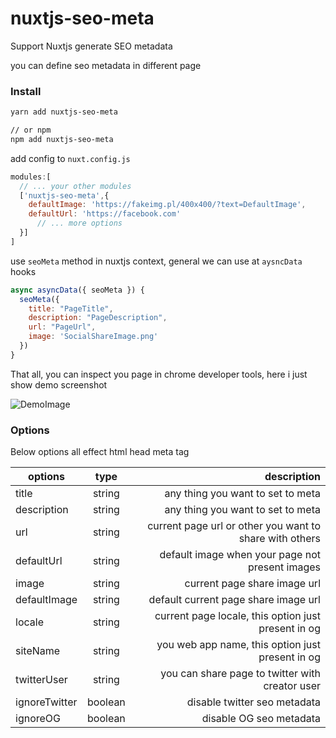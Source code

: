 # nuxtjs-seo-meta
Support Nuxtjs generate SEO metadata

you can define seo metadata in different page

### Install
```bash
yarn add nuxtjs-seo-meta

// or npm 
npm add nuxtjs-seo-meta
```

add config to `nuxt.config.js`

```javascript
modules:[
  // ... your other modules
  ['nuxtjs-seo-meta',{
    defaultImage: 'https://fakeimg.pl/400x400/?text=DefaultImage',
    defaultUrl: 'https://facebook.com'
      // ... more options
  }]
]
```

use `seoMeta` method in nuxtjs context, general we can use at `aysncData` hooks

```javascript
async asyncData({ seoMeta }) {
  seoMeta({
    title: "PageTitle",
    description: "PageDescription",
    url: "PageUrl",
    image: 'SocialShareImage.png'
  })
}
```

That all, you can inspect you page in chrome developer tools, here i just show demo screenshot

![DemoImage](http://public.mixbo.cn/nuxtjs-seo-meta.png)

### Options

Below options all effect html head meta tag

| options        | type           | description  |
| ------------- |:-------------:| -----:|
| title      | string  | any thing you want to set to meta |
| description      | string  | any thing you want to set to meta |
| url      | string  | current page url or other you want to share with others |
| defaultUrl      | string  | default image when your page not present images  |
| image      | string  | current page share image url |
| defaultImage      | string  | default current page share image url |
| locale      | string  | current page locale, this option just present in og |
| siteName      | string  | you web app name, this option just present in og |
| twitterUser      | string  | you can share page to twitter with creator user |
| ignoreTwitter      | boolean  | disable twitter seo metadata |
| ignoreOG      | boolean  | disable OG seo metadata |

